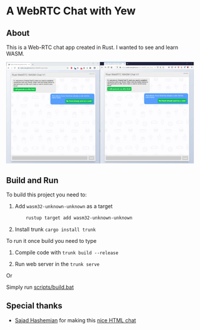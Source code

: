 # A WebRTC Chat with Yew

## About

This is a Web-RTC chat app created in Rust.
I wanted to see and learn WASM.

![demo](demo.gif)

## Build and Run

To build this project you need to:

1. Add `wasm32-unknown-unknown` as a target

    ```bash
        rustup target add wasm32-unknown-unknown
    ```

2. Install trunk ``cargo install trunk``

To run it once build you need to type

1. Compile code with ``trunk build --release``

2. Run web server in the ``trunk serve``

Or

Simply run [scripts/build.bat](scripts/build.bat)

## Special thanks

* [Sajad Hashemian](https://github.com/sajadhsm?tab=repositories) for making this [nice HTML chat](https://codepen.io/sajadhsm/pen/odaBdd)
